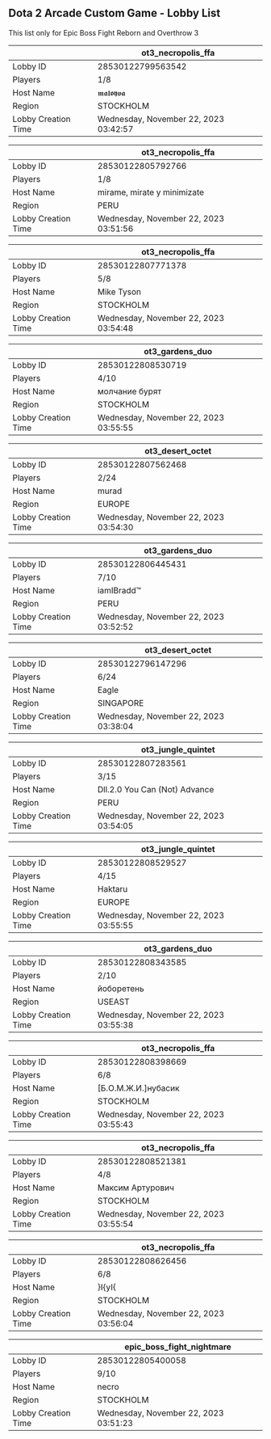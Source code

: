 ## Dota 2 Arcade Custom Game - Lobby List

This list only for Epic Boss Fight Reborn and Overthrow 3

|  | ot3_necropolis_ffa |
| ------ | ------ |
| Lobby ID | 28530122799563542 |
| Players | 1/8 |
| Host Name | 𝖒𝖆𝖑𝖔𝖞𝖛𝖆 |
| Region | STOCKHOLM |
| Lobby Creation Time | Wednesday, November 22, 2023 03:42:57 |


|  | ot3_necropolis_ffa |
| ------ | ------ |
| Lobby ID | 28530122805792766 |
| Players | 1/8 |
| Host Name | mirame, mirate y minimizate |
| Region | PERU |
| Lobby Creation Time | Wednesday, November 22, 2023 03:51:56 |


|  | ot3_necropolis_ffa |
| ------ | ------ |
| Lobby ID | 28530122807771378 |
| Players | 5/8 |
| Host Name | Mike Tyson |
| Region | STOCKHOLM |
| Lobby Creation Time | Wednesday, November 22, 2023 03:54:48 |


|  | ot3_gardens_duo |
| ------ | ------ |
| Lobby ID | 28530122808530719 |
| Players | 4/10 |
| Host Name | молчание бурят |
| Region | STOCKHOLM |
| Lobby Creation Time | Wednesday, November 22, 2023 03:55:55 |


|  | ot3_desert_octet |
| ------ | ------ |
| Lobby ID | 28530122807562468 |
| Players | 2/24 |
| Host Name | murad |
| Region | EUROPE |
| Lobby Creation Time | Wednesday, November 22, 2023 03:54:30 |


|  | ot3_gardens_duo |
| ------ | ------ |
| Lobby ID | 28530122806445431 |
| Players | 7/10 |
| Host Name | iamIBradd™ |
| Region | PERU |
| Lobby Creation Time | Wednesday, November 22, 2023 03:52:52 |


|  | ot3_desert_octet |
| ------ | ------ |
| Lobby ID | 28530122796147296 |
| Players | 6/24 |
| Host Name | Eagle |
| Region | SINGAPORE |
| Lobby Creation Time | Wednesday, November 22, 2023 03:38:04 |


|  | ot3_jungle_quintet |
| ------ | ------ |
| Lobby ID | 28530122807283561 |
| Players | 3/15 |
| Host Name | Dll.2.0 You Can (Not) Advance |
| Region | PERU |
| Lobby Creation Time | Wednesday, November 22, 2023 03:54:05 |


|  | ot3_jungle_quintet |
| ------ | ------ |
| Lobby ID | 28530122808529527 |
| Players | 4/15 |
| Host Name | Haktaru |
| Region | EUROPE |
| Lobby Creation Time | Wednesday, November 22, 2023 03:55:55 |


|  | ot3_gardens_duo |
| ------ | ------ |
| Lobby ID | 28530122808343585 |
| Players | 2/10 |
| Host Name | йоборетень |
| Region | USEAST |
| Lobby Creation Time | Wednesday, November 22, 2023 03:55:38 |


|  | ot3_necropolis_ffa |
| ------ | ------ |
| Lobby ID | 28530122808398669 |
| Players | 6/8 |
| Host Name | [Б.О.М.Ж.И.]нубасик |
| Region | STOCKHOLM |
| Lobby Creation Time | Wednesday, November 22, 2023 03:55:43 |


|  | ot3_necropolis_ffa |
| ------ | ------ |
| Lobby ID | 28530122808521381 |
| Players | 4/8 |
| Host Name | Максим Артурович |
| Region | STOCKHOLM |
| Lobby Creation Time | Wednesday, November 22, 2023 03:55:54 |


|  | ot3_necropolis_ffa |
| ------ | ------ |
| Lobby ID | 28530122808626456 |
| Players | 6/8 |
| Host Name | }I{yI{ |
| Region | STOCKHOLM |
| Lobby Creation Time | Wednesday, November 22, 2023 03:56:04 |


|  | epic_boss_fight_nightmare |
| ------ | ------ |
| Lobby ID | 28530122805400058 |
| Players | 9/10 |
| Host Name | necro |
| Region | STOCKHOLM |
| Lobby Creation Time | Wednesday, November 22, 2023 03:51:23 |


